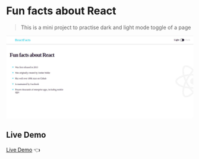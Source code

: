 # Fun facts about React
> This is a mini project to practise dark and light mode toggle of a page

![screenshot](./src/assets/facts.jpeg)

## Live Demo
[Live Demo](https://fun-facts-about-react.netlify.app/) :point_left:
